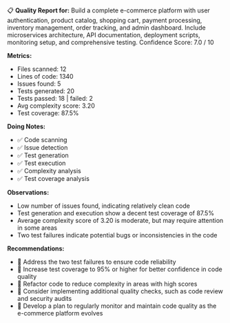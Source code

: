 📋 **Quality Report for:** Build a complete e-commerce platform with user authentication, product catalog, shopping cart, payment processing, inventory management, order tracking, and admin dashboard. Include microservices architecture, API documentation, deployment scripts, monitoring setup, and comprehensive testing.
Confidence Score: 7.0 / 10

**Metrics:**
- Files scanned: 12
- Lines of code: 1340
- Issues found: 5
- Tests generated: 20
- Tests passed: 18 | failed: 2
- Avg complexity score: 3.20
- Test coverage: 87.5%

**Doing Notes:**
- ✅ Code scanning
- ✅ Issue detection
- ✅ Test generation
- ✅ Test execution
- ✅ Complexity analysis
- ✅ Test coverage analysis

**Observations:**
- Low number of issues found, indicating relatively clean code
- Test generation and execution show a decent test coverage of 87.5%
- Average complexity score of 3.20 is moderate, but may require attention in some areas
- Two test failures indicate potential bugs or inconsistencies in the code

**Recommendations:**
- 🔧 Address the two test failures to ensure code reliability
- 🔧 Increase test coverage to 95% or higher for better confidence in code quality
- 🔧 Refactor code to reduce complexity in areas with high scores
- 🔧 Consider implementing additional quality checks, such as code review and security audits
- 🔧 Develop a plan to regularly monitor and maintain code quality as the e-commerce platform evolves
